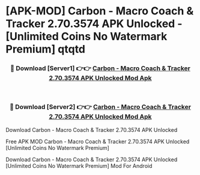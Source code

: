 # [APK-MOD] Carbon - Macro Coach & Tracker 2.70.3574 APK Unlocked - [Unlimited Coins No Watermark Premium] qtqtd



<div align="center">
<h3>🔴 Download [Server1] 👉👉 <a href="https://momento.my/?title=Carbon_-_Macro_Coach_&_Tracker_2.70.3574_APK_Unlocked">Carbon - Macro Coach & Tracker 2.70.3574 APK Unlocked Mod Apk</a></h3><br>

<h3>🔴 Download [Server2] 👉👉 <a href="https://momento.my/?title=Carbon_-_Macro_Coach_&_Tracker_2.70.3574_APK_Unlocked">Carbon - Macro Coach & Tracker 2.70.3574 APK Unlocked Mod Apk</a></h3>
</div>



Download Carbon - Macro Coach & Tracker 2.70.3574 APK Unlocked 

Free APK MOD Carbon - Macro Coach & Tracker 2.70.3574 APK Unlocked [Unlimited Coins No Watermark Premium]

Download Carbon - Macro Coach & Tracker 2.70.3574 APK Unlocked [Unlimited Coins No Watermark Premium] Mod For Android

